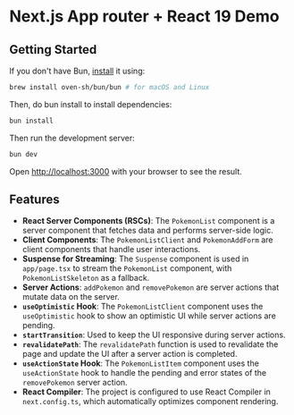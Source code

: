 # Next.js App router + React 19 Demo

## Getting Started

If you don't have Bun, [install](https://bun.com/docs/installation) it using:

```bash
brew install oven-sh/bun/bun # for macOS and Linux
```

Then, do bun install to install dependencies:

```bash
bun install
```

Then run the development server:

```bash
bun dev
```

Open [http://localhost:3000](http://localhost:3000) with your browser to see the result.

## Features

- **React Server Components (RSCs)**: The `PokemonList` component is a server component that fetches data and performs server-side logic.
- **Client Components**: The `PokemonListClient` and `PokemonAddForm` are client components that handle user interactions.
- **Suspense for Streaming**: The `Suspense` component is used in `app/page.tsx` to stream the `PokemonList` component, with `PokemonListSkeleton` as a fallback.
- **Server Actions**: `addPokemon` and `removePokemon` are server actions that mutate data on the server.
- **`useOptimistic` Hook**: The `PokemonListClient` component uses the `useOptimistic` hook to show an optimistic UI while server actions are pending.
- **`startTransition`**: Used to keep the UI responsive during server actions.
- **`revalidatePath`**: The `revalidatePath` function is used to revalidate the page and update the UI after a server action is completed.
- **`useActionState` Hook**: The `PokemonListItem` component uses the `useActionState` hook to handle the pending and error states of the `removePokemon` server action.
- **React Compiler**: The project is configured to use React Compiler in `next.config.ts`, which automatically optimizes component rendering.
